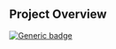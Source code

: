 ## Project Overview
[![Generic badge](https://img.shields.io/badge/<SUBJECT>-v1.2-<COLOR>.svg)](https://shields.io/)
